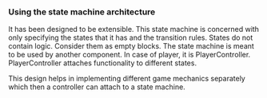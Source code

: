 ﻿### Using the state machine architecture
It has been designed to be extensible. This state machine is concerned with only specifying the states that it has and the transition rules. States do not contain logic. Consider them as empty blocks.
The state machine is meant to be used by another component. In case of player, it is PlayerController. PlayerController attaches functionality to different states. 

This design helps in implementing different game mechanics separately which then a controller can attach to a state machine.